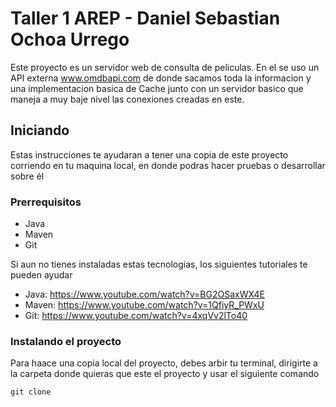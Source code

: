 # Taller 1 AREP - Daniel Sebastian Ochoa Urrego

Este proyecto es un servidor web de consulta de peliculas. En el se uso un API externa www.omdbapi.com de donde sacamos toda la informacion y una implementacion basica de Cache junto con un servidor basico que maneja a muy baje nivel las conexiones creadas en este.

## Iniciando

Estas instrucciones te ayudaran a tener una copia de este proyecto corriendo en tu maquina local, en donde podras hacer pruebas o desarrollar sobre él 

### Prerrequisitos

- Java
- Maven
- Git 

Si aun no tienes instaladas estas tecnologias, los siguientes tutoriales te pueden ayudar

- Java: https://www.youtube.com/watch?v=BG2OSaxWX4E
- Maven: https://www.youtube.com/watch?v=1QfiyR_PWxU
- Git: https://www.youtube.com/watch?v=4xqVv2lTo40

### Instalando el proyecto

Para haace una copia local del proyecto, debes arbir tu terminal, dirigirte a la carpeta donde quieras que este el proyecto y usar el siguiente comando

```
git clone 
```
